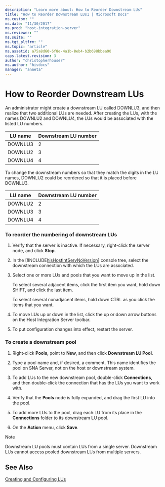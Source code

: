 ```yaml
---
description: "Learn more about: How to Reorder Downstream LUs"
title: "How to Reorder Downstream LUs1 | Microsoft Docs"
ms.custom: ""
ms.date: "11/30/2017"
ms.prod: "host-integration-server"
ms.reviewer: ""
ms.suite: ""
ms.tgt_pltfrm: ""
ms.topic: "article"
ms.assetid: a75a8d60-6f8e-4a1b-8eb4-b2b698bbea90
caps.latest.revision: 3
author: "christopherhouser"
ms.author: "hisdocs"
manager: "anneta"
---
```

# How to Reorder Downstream LUs
An administrator might create a downstream LU called DOWNLU3, and then realize that two additional LUs are needed. After creating the LUs, with the names DOWNLU2 and DOWNLU4, the LUs would be associated with the listed LU numbers.  
  
|LU name|Downstream LU number|  
|-------------|--------------------------|  
|DOWNLU3|2|  
|DOWNLU2|3|  
|DOWNLU4|4|  
  
 To change the downstream numbers so that they match the digits in the LU names, DOWNLU2 could be reordered so that it is placed before DOWNLU3.  
  
|LU name|Downstream LU number|  
|-------------|--------------------------|  
|DOWNLU2|2|  
|DOWNLU3|3|  
|DOWNLU4|4|  
  
### To reorder the numbering of downstream LUs  
  
1. Verify that the server is inactive. If necessary, right-click the server node, and click **Stop**.  
  
2. In the [!INCLUDE[hisHostIntServNoVersion](../includes/hishostintservnoversion-md.md)] console tree, select the downstream connection with which the LUs are associated.  
  
3. Select one or more LUs and pools that you want to move up in the list.  
  
    To select several adjacent items, click the first item you want, hold down SHIFT, and click the last item.  
  
    To select several nonadjacent items, hold down CTRL as you click the items that you want.  
  
4. To move LUs up or down in the list, click the up or down arrow buttons on the Host Integration Server toolbar.  
  
5. To put configuration changes into effect, restart the server.  
  
### To create a downstream pool  
  
1.  Right-click **Pools**, point to **New**, and then click **Downstream LU Pool**.  
  
2.  Type a pool name and, if desired, a comment. This name identifies the pool on SNA Server, not on the host or downstream system.  
  
3.  To add LUs to the new downstream pool, double-click **Connections**, and then double-click the connection that has the LUs you want to work with.  
  
4.  Verify that the **Pools** node is fully expanded, and drag the first LU into the pool.  
  
5.  To add more LUs to the pool, drag each LU from its place in the **Connections** folder to its downstream LU pool.  
  
6.  On the **Action** menu, click **Save**.  
  
> [!NOTE]
>  Downstream LU pools must contain LUs from a single server. Downstream LUs cannot access pooled downstream LUs from multiple servers.  
  
## See Also  
 [Creating and Configuring LUs](../core/creating-and-configuring-lus1.md)
